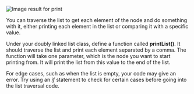 <!--title={Print the Doubly Linked List}--> 

<!--badges={Algorithms:20,Python:15}-->

<!--concepts={The Linked List}-->

![Image result for print](https://cardinalatwork.stanford.edu/sites/cardinalatwork/files/styles/9-col-banner/public/feb_2019_uhr_rwc_article_istock-952726174.png?itok=Eat42Coq) 

You can traverse the list to get each element of the node and do something with it, either printing each element in the list or comparing it with a specific value.

Under your doubly linked list class, define a function called **printList()**. It should traverse the list and print each element separated by a comma. The function will take one parameter, which is the node you want to start printing from. It will print the list from this value to the end of the list. 

For edge cases, such as when the list is empty, your code may give an error. Try using an *if* statement to check for certain cases before going into the list traversal code.

